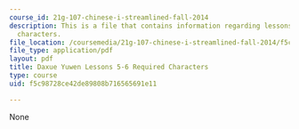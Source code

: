 ```yaml
---
course_id: 21g-107-chinese-i-streamlined-fall-2014
description: This is a file that contains information regarding lessons 5-6 required
  characters.
file_location: /coursemedia/21g-107-chinese-i-streamlined-fall-2014/f5c98728ce42de89808b716565691e11_MIT21G_107F14_L5and6Req.pdf
file_type: application/pdf
layout: pdf
title: Daxue Yuwen Lessons 5-6 Required Characters
type: course
uid: f5c98728ce42de89808b716565691e11

---
```

None